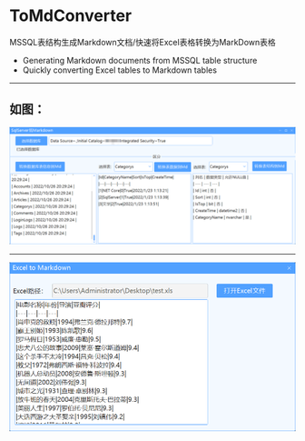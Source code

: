 # ToMdConverter
MSSQL表结构生成Markdown文档/快速将Excel表格转换为MarkDown表格

- Generating Markdown documents from MSSQL table structure
- Quickly converting Excel tables to Markdown tables

------------------------
## 如图：
![image](https://raw.githubusercontent.com/WuLex/UsefulPicture/main/tomdconverter/runResult.png)

------------------------
![image](https://raw.githubusercontent.com/WuLex/UsefulPicture/main/tomdconverter/resultTwo.png)
